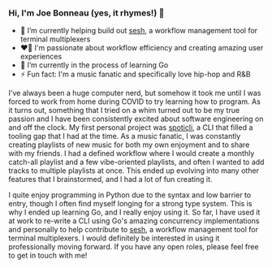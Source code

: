### Hi, I'm Joe Bonneau (yes, it rhymes!) 👋

- 🔭 I’m currently helping build out [sesh](https://github.com/joshmedeski/sesh), a workflow management tool for terminal multiplexers
- ❤️‍🔥 I'm passionate about workflow efficiency and creating amazing user experiences
- 🌱 I’m currently in the process of learning Go
- ⚡ Fun fact: I'm a music fanatic and specifically love hip-hop and R&B 

I've always been a huge computer nerd, but somehow it took me until I was forced to work from home during COVID to try learning how to program. As it turns out, something that I tried on a whim turned out to be my true passion and I have been consistently excited about software engineering on and off the clock. My first personal project was [spoticli](https://github.com/joebonneau/spoticli), a CLI that filled a tooling gap that I had at the time. As a music fanatic, I was constantly creating playlists of new music for both my own enjoyment and to share with my friends. I had a defined workflow where I would create a monthly catch-all playlist and a few vibe-oriented playlists, and often I wanted to add tracks to multiple playlists at once. This ended up evolving into many other features that I brainstormed, and I had a lot of fun creating it.

I quite enjoy programming in Python due to the syntax and low barrier to entry, though I often find myself longing for a strong type system. This is why I ended up learning Go, and I really enjoy using it. So far, I have used it at work to re-write a CLI using Go's amazing concurrency implementations and personally to help contribute to [sesh](https://github.com/joshmedeski/sesh), a workflow management tool for terminal multiplexers. I would definitely be interested in using it professionally moving forward. If you have any open roles, please feel free to get in touch with me!
